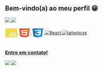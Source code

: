 ## Bem-vindo(a) ao meu perfil 😁

 <div>
   <a href="https://github.com/Jhon-Byron">
   <img height="180em" src="https://github-readme-stats.vercel.app/api?username=Jhon-Byron&show_icons=true&theme=tokyonight&include_all_commits=true&count_private=true"/>
   <img height="180em" src="https://github-readme-stats.vercel.app/api/top-langs/?username=Jhon-Byron&layout=compact&langs_count=6&theme=tokyonight"/>
</div>
    
<div style="display: inline_block"><br>
  <img align="center" alt="Js" height="30" width="40" src="https://raw.githubusercontent.com/devicons/devicon/master/icons/javascript/javascript-plain.svg">
  <img align="center" alt="HTML" height="30" width="40" src="https://raw.githubusercontent.com/devicons/devicon/master/icons/html5/html5-original.svg">
  <img align="center" alt="CSS" height="30" width="40" src="https://raw.githubusercontent.com/devicons/devicon/master/icons/css3/css3-original.svg">
  <img align="center" alt="React" height="30" width="40" 
src="https://cdn.jsdelivr.net/gh/devicons/devicon/icons/react/react-original-wordmark.svg">
   <img align="center" alt="tailwincss" height="30" width="40"
src="https://cdn.jsdelivr.net/gh/devicons/devicon/icons/tailwindcss/tailwindcss-original-wordmark.svg" />
          
</div>
 
<br>
 
### Entre em contato!
 
<div> 
  <a href="https://www.instagram.com/_jhon_byron_/" target="_blank"><img src="https://img.shields.io/badge/-Instagram-%23E4405F?style=for-the-badge&logo=instagram&logoColor=white" target="_blank"></a>
  <a href="https://www.linkedin.com/in/jhon-byron-7b12881b1/" target="_blank"><img src="https://img.shields.io/badge/-LinkedIn-%230077B5?style=for-the-badge&logo=linkedin&logoColor=white" target="_blank"></a>
</div>

